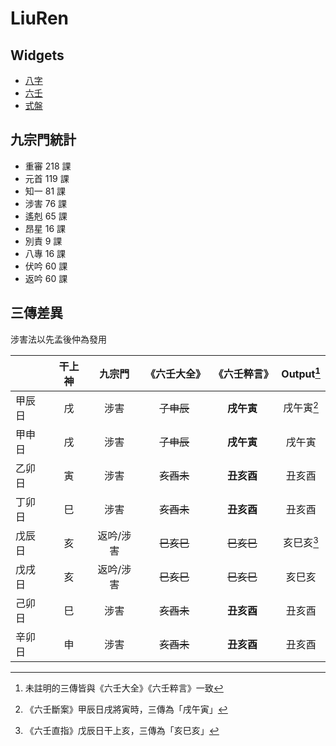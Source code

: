 # LiuRen

## Widgets

- [八字](https://sydneyhung.github.io/Xuan/widgets/bazi)
- [六壬](https://sydneyhung.github.io/Xuan/widgets/liuren)
- [式盤](https://sydneyhung.github.io/Xuan/widgets/shipan)

## 九宗門統計

- 重審 218 課
- 元首 119 課
- 知一 81 課
- 涉害 76 課
- 遙剋 65 課
- 昂星 16 課
- 別責 9 課
- 八專 16 課
- 伏吟 60 課
- 返吟 60 課

## 三傳差異

涉害法以先孟後仲為發用

|        | 干上神 |  九宗門   | 《六壬大全》 | 《六壬粹言》 | Output[^0] |
| ------ | :----: | :-------: | :----------: | :----------: | :--------: |
| 甲辰日 |   戌   |   涉害    |  ~~子申辰~~  |  **戌午寅**  | 戌午寅[^1] |
| 甲申日 |   戌   |   涉害    |  ~~子申辰~~  |  **戌午寅**  |   戌午寅   |
| 乙卯日 |   寅   |   涉害    |  ~~亥酉未~~  |  **丑亥酉**  |   丑亥酉   |
| 丁卯日 |   巳   |   涉害    |  ~~亥酉未~~  |  **丑亥酉**  |   丑亥酉   |
| 戊辰日 |   亥   | 返吟/涉害 |  ~~巳亥巳~~  |  ~~巳亥巳~~  | 亥巳亥[^2] |
| 戊戌日 |   亥   | 返吟/涉害 |  ~~巳亥巳~~  |  ~~巳亥巳~~  |   亥巳亥   |
| 己卯日 |   巳   |   涉害    |  ~~亥酉未~~  |  **丑亥酉**  |   丑亥酉   |
| 辛卯日 |   申   |   涉害    |  ~~亥酉未~~  |  **丑亥酉**  |   丑亥酉   |

[^0]: 未註明的三傳皆與《六壬大全》《六壬粹言》一致
[^1]: 《六壬斷案》甲辰日戌將寅時，三傳為「戌午寅」
[^2]: 《六壬直指》戊辰日干上亥，三傳為「亥巳亥」
